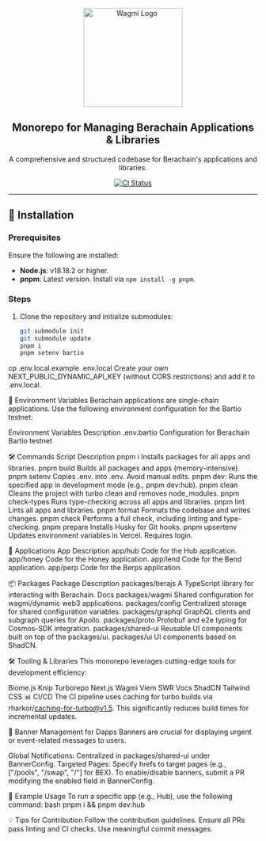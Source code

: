 <p align="center">
  <a href="https://wagmi.sh">
    <picture>
      <source media="(prefers-color-scheme: dark)" srcset="https://res.cloudinary.com/duv0g402y/image/upload/v1713381289/monobera_color_alt_fgny7b.svg">
      <img alt="Wagmi Logo" src="https://res.cloudinary.com/duv0g402y/image/upload/v1713381289/monobera_color_alt2_ppo8o6.svg" height="200">
    </picture>
  </a>
</p>

<h2 align="center">Monorepo for Managing Berachain Applications & Libraries</h2>

<p align="center">
  A comprehensive and structured codebase for Berachain's applications and libraries.
</p>

<div align="center">
  <a href="https://github.com/berachain/monobera/actions/workflows/quality.yml">
    <img src="https://github.com/berachain/monobera/actions/workflows/quality.yml/badge.svg?branch=v2" alt="CI Status">
  </a>
</div>

---

## 🚀 Installation

### Prerequisites
Ensure the following are installed:
- **Node.js**: v18.18.2 or higher.
- **pnpm**: Latest version. Install via `npm install -g pnpm`.

### Steps
1. Clone the repository and initialize submodules:
   ```bash
   git submodule init
   git submodule update
   pnpm i
   pnpm setenv bartio

cp .env.local.example .env.local
Create your own NEXT_PUBLIC_DYNAMIC_API_KEY (without CORS restrictions) and add it to .env.local.

📂 Environment Variables
Berachain applications are single-chain applications. Use the following environment configuration for the Bartio testnet:

Environment Variables	Description
.env.bartio	Configuration for Berachain Bartio testnet

🛠️ Commands
Script	Description
pnpm i	Installs packages for all apps and libraries.
pnpm build	Builds all packages and apps (memory-intensive).
pnpm setenv <env>	Copies .env.<environment> into .env. Avoid manual edits.
pnpm dev:<app>	Runs the specified app in development mode (e.g., pnpm dev:hub).
pnpm clean	Cleans the project with turbo clean and removes node_modules.
pnpm check-types	Runs type-checking across all apps and libraries.
pnpm lint	Lints all apps and libraries.
pnpm format	Formats the codebase and writes changes.
pnpm check	Performs a full check, including linting and type-checking.
pnpm prepare	Installs Husky for Git hooks.
pnpm upsertenv	Updates environment variables in Vercel. Requires login.

🧩 Applications
App	Description
app/hub	Code for the Hub application.
app/honey	Code for the Honey application.
app/lend	Code for the Bend application.
app/perp	Code for the Berps application.

📦 Packages
Package	Description
packages/berajs	A TypeScript library for interacting with Berachain. Docs
packages/wagmi	Shared configuration for wagmi/dynamic web3 applications.
packages/config	Centralized storage for shared configuration variables.
packages/graphql	GraphQL clients and subgraph queries for Apollo.
packages/proto	Protobuf and e2e typing for Cosmos-SDK integration.
packages/shared-ui	Reusable UI components built on top of the packages/ui.
packages/ui	UI components based on ShadCN.

🛠️ Tooling & Libraries
This monorepo leverages cutting-edge tools for development efficiency:

Biome.js
Knip
Turborepo
Next.js
Wagmi
Viem
SWR
Vocs
ShadCN
Tailwind CSS
📊 CI/CD
The CI pipeline uses caching for turbo builds via rharkor/caching-for-turbo@v1.5. This significantly reduces build times for incremental updates.

📢 Banner Management for Dapps
Banners are crucial for displaying urgent or event-related messages to users.

Global Notifications: Centralized in packages/shared-ui under BannerConfig.
Targeted Pages: Specify hrefs to target pages (e.g., ["/pools", "/swap", "/"] for BEX).
To enable/disable banners, submit a PR modifying the enabled field in BannerConfig.

🎯 Example Usage
To run a specific app (e.g., Hub), use the following command:
bash
pnpm i && pnpm dev:hub

💡 Tips for Contribution
Follow the contribution guidelines.
Ensure all PRs pass linting and CI checks.
Use meaningful commit messages.
